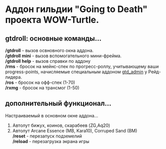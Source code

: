 # Аддон гильдии "Going to Death" проекта WOW-Turtle.
## gtdroll: основные команды...
<b>/gtdroll</b> - вызов освновного окна аддона.<br>
<b>/gtdroll mini</b> - вызов вспомогательного мини-фрейма.<br>
<b>/gtdroll help</b> - вызов справки по аддону<br>
<b>/rms</b> - бросок на мейнс-спек по прогресс-роллу, учитывающему ваши progress-points, начисляемые специальным аддоном <a href="https://github.com/Buchumba/gtd_admin">gtd_admin</a> у Рейд-лидера.<br>
<b>/ros</b> - бросок на офф-спек (1-70)<br>
<b>/rxmg</b> - бросок на трансмог (1-50)
## дополнительный функционал...
Настраиваемый в основном окне аддона...
1. Автолут бижух, коинов, скарабеев (ZG,Aq20)<br>
2. Автолут Arcane Essence (MB, Kara10), Corruped Sand (BM)<br>
<b>/reset</b> - перезапуск подземелий<br>
<b>/reload</b> - перезагрузка экрана игры
